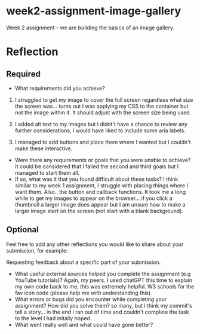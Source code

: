 # week2-assignment-image-gallery

Week 2 assignment - we are building the basics of an image gallery.

# Reflection

## Required

- What requirements did you achieve?

1. I struggled to get my image to cover the full screen regardless what size the screen was... turns out I was applying my CSS to the container but not the image within it. It should adjust with the screen size being used.

2. I added alt text to my images but I didnt't have a chance to review any further considerations, I would have liked to include some aria labels.

3. I managed to add buttons and place them where I wanted but I couldn't make these interactive.

- Were there any requirements or goals that you were unable to achieve?
  It could be considered that I failed the second and third goals but I managed to start them all.
- If so, what was it that you found difficult about these tasks?
  I think similar to my week 1 assignment, I struggle with placing things where I want them. Also.. the button and callback functions. It took me a long while to get my images to appear on the browser... if you click a thumbnail a larger image does appear but I am unsure how to make a larger image start on the screen (not start with a blank background).

## Optional

Feel free to add any other reflections you would like to share about your submission, for example:

Requesting feedback about a specific part of your submission.

- What useful external sources helped you complete the assignment (e.g YouTube tutorials)?
  Again, my peers. I used chatGPT this time to explain my own code back to me, this was extremely helpful. W3 schools for the fav icon code (please help me with understanding this)
- What errors or bugs did you encounter while completing your assignment? How did you solve them?
  so many, but I think my commit's tell a story... in the end I ran out of time and couldn't complete the task to the level I had initally hoped.
- What went really well and what could have gone better?
